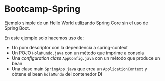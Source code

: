 # Bootcamp-Spring

Ejemplo simple de un Hello World utilizando Spring Core sin el uso de Spring Boot.

En este ejemplo solo hacemos uso de:
* Un pom descriptor con la dependencia a spring-context
* Un POJO `HolaMundo.java` con un método que imprime a consola
* Una _configuration class_ `AppConfig.java` con un método que produce un bean
* Una clase main `SpringApp.java` que crea un `ApplicationContext` y obtene el bean `holaMundo` del contenedor DI
